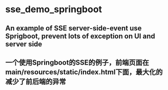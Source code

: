 # sse_demo_springboot

## An example of SSE server-side-event use Sprigboot, prevent lots of exception on UI and server side

## 一个使用Springboot的SSE的例子，前端页面在main/resources/static/index.html下面，最大化的减少了前后端的异常
